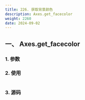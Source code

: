 ```yaml
---
title: 226. 获取背景颜色
description: Axes.get_facecolor
weight: 2260
date: 2024-09-02
---
```

<style>
th, td {
  border: 1px solid rgb(190, 190, 190);
}
</style>


## 一、 Axes.get_facecolor


### 1. 参数




### 2. 使用



```python


```


### 3. 源码
```python

```




